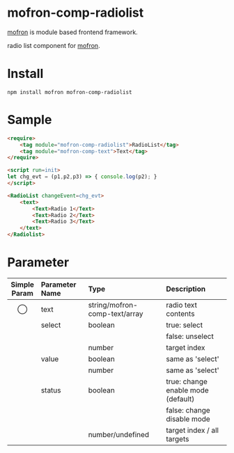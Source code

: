 # mofron-comp-radiolist
[mofron](https://mofron.github.io/mofron/) is module based frontend framework.

radio list component for [mofron](https://mofron.github.io/mofron/).

# Install

```:bash
npm install mofron mofron-comp-radiolist
```

# Sample
```html
<require>
    <tag module="mofron-comp-radiolist">RadioList</tag>
    <tag module="mofron-comp-text">Text</tag>
</require>

<script run=init>
let chg_evt = (p1,p2,p3) => { console.log(p2); }
</script>

<RadioList changeEvent=chg_evt>
    <text>
        <Text>Radio 1</Text>
        <Text>Radio 2</Text>
        <Text>Radio 3</Text>
    </text>
</Radiolist>
```

# Parameter

| Simple<br>Param | Parameter Name     | Type                               |    Description                         |
|:---------------:|:-------------------|:-----------------------------------|:---------------------------------------|
|         ◯       | text               | string/mofron-comp-text/array      | radio text contents                    |
|                 | select             | boolean                            | true: select                           |
|                 |                    |                                    | false: unselect                        |
|                 |                    | number                             | target index                           |
|                 | value              | boolean                            | same as 'select'                       |
|                 |                    | number                             | same as 'select'                       |
|                 | status             | boolean                            | true: change enable mode (default)     |
|                 |                    |                                    | false: change disable mode             |
|                 |                    | number/undefined                   | target index / all targets             |

